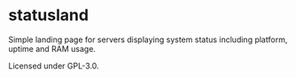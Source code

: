 # statusland

Simple landing page for servers displaying system status including platform, uptime and RAM usage.

Licensed under GPL-3.0.